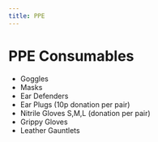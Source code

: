 ```yaml
---
title: PPE
---
```


# PPE Consumables

  * Goggles
  * Masks
  * Ear Defenders
  * Ear Plugs (10p donation per pair)
  * Nitrile Gloves S,M,L (donation per pair)
  * Grippy Gloves
  * Leather Gauntlets
